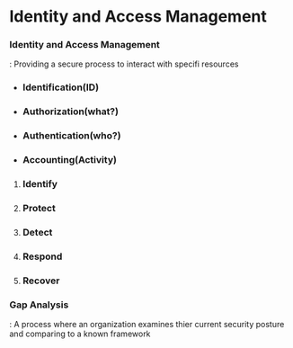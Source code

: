 # Identity and Access Management


### Identity and Access Management
 : Providing a secure process to interact with specifi resources
- ### Identification(ID)
- ### Authorization(what?)
- ### Authentication(who?)
- ### Accounting(Activity)



1. ### Identify
2. ### Protect
3. ### Detect
4. ### Respond 
5. ### Recover


### Gap Analysis
 : A process where an organization examines thier current security posture and comparing to a known framework